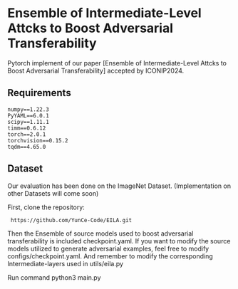 # Ensemble of Intermediate-Level Attcks to Boost Adversarial Transferability

Pytorch implement of our paper [Ensemble of Intermediate-Level Attcks to Boost Adversarial Transferability] accepted by ICONIP2024.

## Requirements

```
numpy==1.22.3
PyYAML==6.0.1
scipy==1.11.1
timm==0.6.12
torch==2.0.1
torchvision==0.15.2
tqdm==4.65.0
```
## Dataset

Our evaluation has been done on the ImageNet Dataset. (Implementation on other Datasets will come soon)

First, clone the repository:

` https://github.com/YunCe-Code/EILA.git`

Then the Ensemble of source models used to boost adversarial transferability is included checkpoint.yaml.
If you want to modify the source models utilized to generate adversarial examples, feel free to modify configs/checkpoint.yaml.
And remember to modify the corresponding Intermediate-layers used in utils/eila.py 

Run command python3 main.py 
